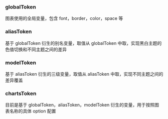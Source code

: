 ### globalToken

图表使用的全局变量，包含 font，border，color，space 等

### aliasToken

基于 globalToken 衍生的别名变量，取值从 globalToken 中取，实现黑白主题的色值切换和不同主题之间的差异

### modelToken

基于 aliasToken 衍生的三级变量，取值从 aliasToken 中取，实现不同主题之间的差异覆盖

### chartsToken

目前是基于 globalToken，aliasToken，modelToken 衍生的变量，用于按照图表名称的具体 option 配置
